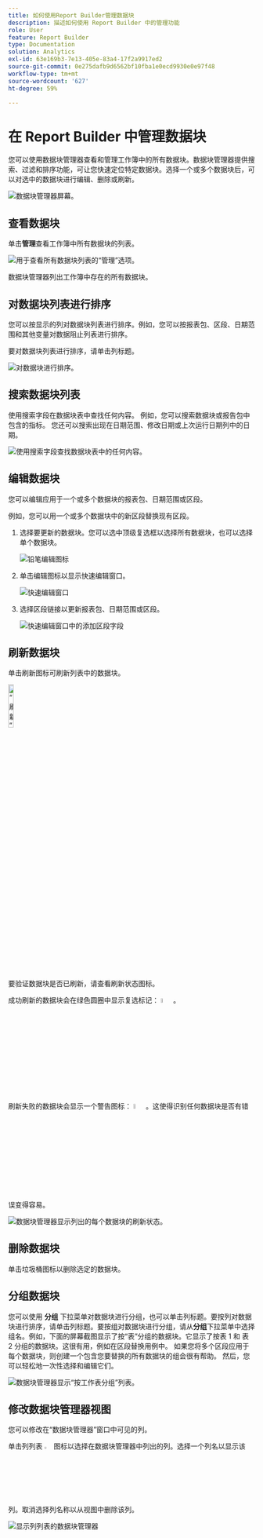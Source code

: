 ```yaml
---
title: 如何使用Report Builder管理数据块
description: 描述如何使用 Report Builder 中的管理功能
role: User
feature: Report Builder
type: Documentation
solution: Analytics
exl-id: 63e169b3-7e13-405e-83a4-17f2a9917ed2
source-git-commit: 0e275dafb9d6562bf10fba1e0ecd9930e0e97f48
workflow-type: tm+mt
source-wordcount: '627'
ht-degree: 59%

---
```


# 在 Report Builder 中管理数据块

您可以使用数据块管理器查看和管理工作簿中的所有数据块。数据块管理器提供搜索、过滤和排序功能，可让您快速定位特定数据块。选择一个或多个数据块后，可以对选中的数据块进行编辑、删除或刷新。

![数据块管理器屏幕。](./assets/image52.png)

## 查看数据块

单击&#x200B;**管理**&#x200B;查看工作簿中所有数据块的列表。


![用于查看所有数据块列表的“管理”选项。](./assets/image53.png)

数据块管理器列出工作簿中存在的所有数据块。 

## 对数据块列表进行排序

您可以按显示的列对数据块列表进行排序。例如，您可以按报表包、区段、日期范围和其他变量对数据阻止列表进行排序。

要对数据块列表进行排序，请单击列标题。

![对数据块进行排序。](./assets/image54.png)

## 搜索数据块列表

使用搜索字段在数据块表中查找任何内容。 例如，您可以搜索数据块或报告包中包含的指标。 您还可以搜索出现在日期范围、修改日期或上次运行日期列中的日期。

![使用搜索字段查找数据块表中的任何内容。](./assets/image55.png)

## 编辑数据块

您可以编辑应用于一个或多个数据块的报表包、日期范围或区段。

例如，您可以用一个或多个数据块中的新区段替换现有区段。

1. 选择要更新的数据块。您可以选中顶级复选框以选择所有数据块，也可以选择单个数据块。

   ![铅笔编辑图标](./assets/image56.png)

1. 单击编辑图标以显示快速编辑窗口。

   ![快速编辑窗口](./assets/image58.png)

1. 选择区段链接以更新报表包、日期范围或区段。

   ![快速编辑窗口中的添加区段字段](./assets/image59.png)

## 刷新数据块

单击刷新图标可刷新列表中的数据块。

<img src="./assets/refresh-icon.png" width="15%" alt="“刷新”图标"/>

要验证数据块是否已刷新，请查看刷新状态图标。

成功刷新的数据块会在绿色圆圈中显示复选标记： <img src="./assets/refresh-success.png" width="5%" alt="带复选标记图标的绿色圆圈"/>。

刷新失败的数据块会显示一个警告图标： <img src="./assets/refresh-failure.png" width="5%" alt="带有感叹号图标的红色三角形"/>。这使得识别任何数据块是否有错误变得容易。


![数据块管理器显示列出的每个数据块的刷新状态。](./assets/image512.png)

## 删除数据块

单击垃圾桶图标以删除选定的数据块。

## 分组数据块

您可以使用 **分组** 下拉菜单对数据块进行分组，也可以单击列标题。要按列对数据块进行排序，请单击列标题。要按组对数据块进行分组，请从&#x200B;**分组**&#x200B;下拉菜单中选择组名。例如，下面的屏幕截图显示了按“表”分组的数据块。它显示了按表 1 和 表 2 分组的数据块。这很有用，例如在区段替换用例中。 如果您将多个区段应用于每个数据块，则创建一个包含您要替换的所有数据块的组会很有帮助。 然后，您可以轻松地一次性选择和编辑它们。

![数据块管理器显示“按工作表分组”列表。](./assets/group-data-blocks.png)

## 修改数据块管理器视图

您可以修改在“数据块管理器”窗口中可见的列。


单击列列表 <img src="./assets/image515.png" width="3%" alt="列列表图标"/> 图标以选择在数据块管理器中列出的列。选择一个列名以显示该列。取消选择列名称以从视图中删除该列。

![显示列列表的数据块管理器](./assets/image516.png)
